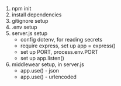 1. npm init
2. install dependencies
3. gitignore setup
4. .env setup
5. server.js setup
   - config dotenv, for reading secrets
   - require express, set up app = express()
   - set up PORT, process.env.PORT
   - set up app.listen()
6. middlewear setup, in server.js
   - app.use() - json
   - app.use() - urlencoded
